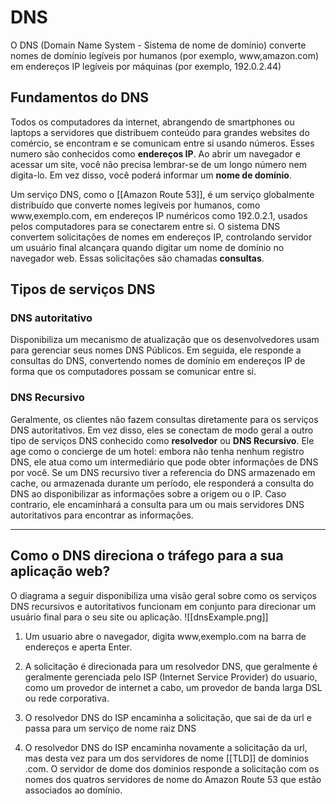 
# DNS
O DNS (Domain Name System - Sistema de nome de domínio) converte nomes de domínio legíveis por humanos (por exemplo, www,amazon.com) em endereços IP legíveis por máquinas (por exemplo, 192.0.2.44)

## Fundamentos do DNS
Todos os computadores da internet, abrangendo de smartphones ou laptops a servidores que distribuem conteúdo para grandes websites do comércio, se encontram e se comunicam entre si usando números. Esses numero são conhecidos como **endereços IP**. Ao abrir um navegador e acessar um site, você não precisa lembrar-se de um longo número nem digita-lo. Em vez disso, você poderá informar um **nome de domínio**.

Um serviço DNS, como o [[Amazon Route 53]], é um serviço globalmente distribuído que converte nomes legíveis por humanos, como www,exemplo.com, em endereços IP numéricos como 192.0.2.1, usados pelos computadores para se conectarem entre si. O sistema DNS convertem solicitações de nomes em endereços IP, controlando servidor um usuário final alcançara quando digitar um nome de domínio no navegador web. Essas solicitações são chamadas **consultas**.

## Tipos de serviços DNS
### DNS autoritativo
Disponibiliza um mecanismo de atualização que os desenvolvedores usam para gerenciar seus nomes DNS Públicos. Em seguida, ele responde a consultas do DNS, convertendo nomes de domínio em endereços IP de forma que os computadores possam se comunicar entre si.

### DNS Recursivo
Geralmente, os clientes não fazem consultas diretamente para os serviços DNS autoritativos. Em vez disso, eles se conectam de modo geral a outro tipo de serviços DNS conhecido como **resolvedor** ou **DNS Recursivo**. Ele age como o concierge de um hotel: embora não tenha nenhum registro DNS, ele atua como um intermediário que pode obter informações de DNS por você. Se um DNS recursivo tiver a referencia do DNS armazenado em cache, ou armazenada durante um período, ele responderá a consulta do DNS ao disponibilizar as informações sobre a origem ou o IP. Caso contrario, ele encaminhará a consulta para um ou mais servidores DNS autoritativos para encontrar as informações. 

---
## Como o DNS direciona o tráfego para a sua aplicação web?

O diagrama a seguir disponibiliza uma visão geral sobre como os serviços DNS recursivos e autoritativos funcionam em conjunto para direcionar um usuário final para o seu site ou aplicação.
![[dnsExample.png]]

1. Um usuario abre o navegador, digita www,exemplo.com na barra de endereços e aperta Enter.

2. A solicitação é direcionada para um resolvedor DNS, que geralmente é geralmente gerenciada pelo ISP (Internet Service Provider) do usuario, como um provedor de internet a cabo, um provedor de banda larga DSL ou rede corporativa.

3. O resolvedor DNS do ISP encaminha a solicitação, que sai de da url e passa para um serviço de nome raiz DNS

4. O resolvedor DNS do ISP encaminha novamente a solicitação da url, mas desta vez para um dos servidores de nome [[TLD]] de dominios .com. O servidor de dome dos dominios responde a solicitação com os nomes dos quatros servidores de nome do Amazon Route 53 que estão associados ao domínio.